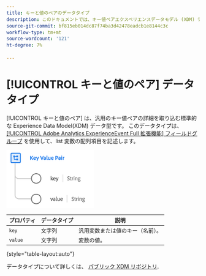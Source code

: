 ```yaml
---
title: キーと値のペアのデータタイプ
description: このドキュメントでは、キー値ペアエクスペリエンスデータモデル (XDM) データタイプの概要を説明します。
source-git-commit: bf815eb014dc87f74ba3d42478eadcb1e8144c3c
workflow-type: tm+mt
source-wordcount: '121'
ht-degree: 7%

---
```


# [!UICONTROL キーと値のペア] データタイプ

[!UICONTROL キーと値のペア] は、汎用のキー値ペアの詳細を取り込む標準的な Experience Data Model(XDM) データ型です。 このデータタイプは、 [[!UICONTROL Adobe Analytics ExperienceEvent Full 拡張機能] フィールドグループ](../field-groups/event/analytics-full-extension.md) を使用して、list 変数の配列項目を記述します。

![キーと値のペアの構造](../images/data-types/key-value-pair.png)

| プロパティ | データタイプ | 説明 |
| --- | --- | --- |
| `key` | 文字列 | 汎用変数または値のキー（名前）。 |
| `value` | 文字列 | 変数の値。 |

{style=&quot;table-layout:auto&quot;}

データタイプについて詳しくは、 [パブリック XDM リポジトリ](https://github.com/adobe/xdm/blob/master/extensions/adobe/experience/analytics/keyvalue.schema.json).
